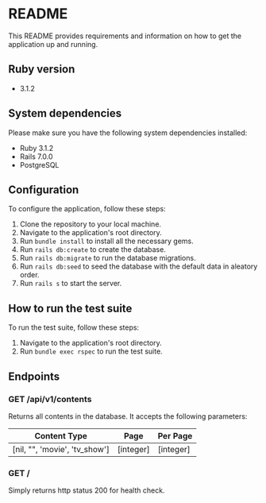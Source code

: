 # README

This README provides requirements and information on how to get the application up and running.

## Ruby version
- 3.1.2

## System dependencies

Please make sure you have the following system dependencies installed:

- Ruby 3.1.2
- Rails 7.0.0
- PostgreSQL
## Configuration

To configure the application, follow these steps:

1. Clone the repository to your local machine.
2. Navigate to the application's root directory.
3. Run `bundle install` to install all the necessary gems.
4. Run `rails db:create` to create the database.
5. Run `rails db:migrate` to run the database migrations.
5. Run `rails db:seed` to seed the database with the default data in aleatory order.
6. Run `rails s` to start the server.

## How to run the test suite

To run the test suite, follow these steps:

1. Navigate to the application's root directory.
2. Run `bundle exec rspec` to run the test suite.


## Endpoints

### GET /api/v1/contents

Returns all contents in the database.
It accepts the following parameters:

| Content Type | Page | Per Page |
|-------------|------|----------|
| [nil, "", 'movie', 'tv_show'] | [integer]    | [integer]|

### GET /
Simply returns http status 200 for health check.
